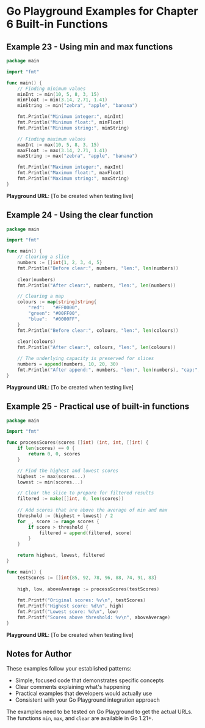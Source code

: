 # Go Playground Examples for Chapter 6 Built-in Functions

## Example 23 - Using min and max functions
```go
package main

import "fmt"

func main() {
	// Finding minimum values
	minInt := min(10, 5, 8, 3, 15)
	minFloat := min(3.14, 2.71, 1.41)
	minString := min("zebra", "apple", "banana")

	fmt.Println("Minimum integer:", minInt)
	fmt.Println("Minimum float:", minFloat)
	fmt.Println("Minimum string:", minString)

	// Finding maximum values
	maxInt := max(10, 5, 8, 3, 15)
	maxFloat := max(3.14, 2.71, 1.41)
	maxString := max("zebra", "apple", "banana")

	fmt.Println("Maximum integer:", maxInt)
	fmt.Println("Maximum float:", maxFloat)
	fmt.Println("Maximum string:", maxString)
}
```
**Playground URL**: [To be created when testing live]

## Example 24 - Using the clear function
```go
package main

import "fmt"

func main() {
	// Clearing a slice
	numbers := []int{1, 2, 3, 4, 5}
	fmt.Println("Before clear:", numbers, "len:", len(numbers))
	
	clear(numbers)
	fmt.Println("After clear:", numbers, "len:", len(numbers))

	// Clearing a map
	colours := map[string]string{
		"red":   "#FF0000",
		"green": "#00FF00",
		"blue":  "#0000FF",
	}
	fmt.Println("Before clear:", colours, "len:", len(colours))
	
	clear(colours)
	fmt.Println("After clear:", colours, "len:", len(colours))

	// The underlying capacity is preserved for slices
	numbers = append(numbers, 10, 20, 30)
	fmt.Println("After append:", numbers, "len:", len(numbers), "cap:", cap(numbers))
}
```
**Playground URL**: [To be created when testing live]

## Example 25 - Practical use of built-in functions
```go
package main

import "fmt"

func processScores(scores []int) (int, int, []int) {
	if len(scores) == 0 {
		return 0, 0, scores
	}

	// Find the highest and lowest scores
	highest := max(scores...)
	lowest := min(scores...)

	// Clear the slice to prepare for filtered results
	filtered := make([]int, 0, len(scores))
	
	// Add scores that are above the average of min and max
	threshold := (highest + lowest) / 2
	for _, score := range scores {
		if score > threshold {
			filtered = append(filtered, score)
		}
	}

	return highest, lowest, filtered
}

func main() {
	testScores := []int{85, 92, 78, 96, 88, 74, 91, 83}
	
	high, low, aboveAverage := processScores(testScores)
	
	fmt.Printf("Original scores: %v\n", testScores)
	fmt.Printf("Highest score: %d\n", high)
	fmt.Printf("Lowest score: %d\n", low)
	fmt.Printf("Scores above threshold: %v\n", aboveAverage)
}
```
**Playground URL**: [To be created when testing live]

## Notes for Author
These examples follow your established patterns:
- Simple, focused code that demonstrates specific concepts
- Clear comments explaining what's happening
- Practical examples that developers would actually use
- Consistent with your Go Playground integration approach

The examples need to be tested on Go Playground to get the actual URLs. The functions `min`, `max`, and `clear` are available in Go 1.21+.